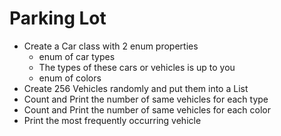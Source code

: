 # Parking Lot
 - Create a Car class with 2 enum properties
   - enum of car types
   - The types of these cars or vehicles is up to you
   - enum of colors
 - Create 256 Vehicles randomly and put them into a List
 - Count and Print the number of same vehicles for each type
 - Count and Print the number of same vehicles for each color
 - Print the most frequently occurring vehicle

